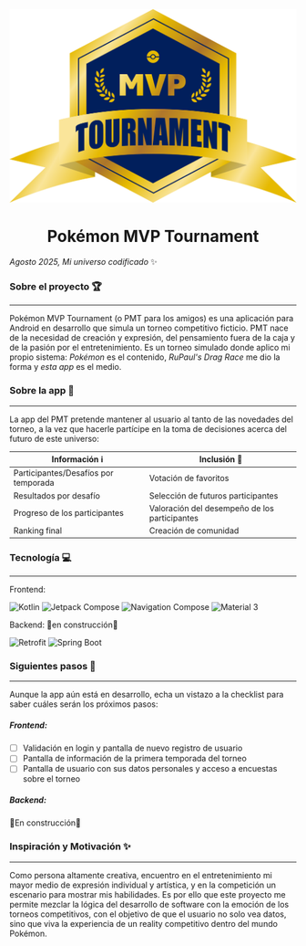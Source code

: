 <div align="center">

![Logo](Logo.png)

# **Pokémon MVP Tournament**

</div>

_Agosto 2025, Mi universo codificado_ :sparkles:

### **Sobre el proyecto** :trophy:

***
Pokémon MVP Tournament (o PMT para los amigos) es una aplicación para Android en desarrollo que simula un torneo competitivo ficticio. PMT nace de la necesidad de creación y expresión, del pensamiento fuera de la caja y de la pasión por el entretenimiento. Es un torneo simulado donde aplico mi propio sistema: _Pokémon_ es el contenido, _RuPaul's Drag Race_ me dio la forma y _esta app_ es el medio.

### **Sobre la app** :iphone:

***

La app del PMT pretende mantener al usuario al tanto de las novedades del torneo, a la vez que hacerle partícipe en la toma de decisiones acerca del futuro de este universo:

<div align="center">
 
| Información :information_source: | Inclusión :raising_hand: |
|-------------|-----------|
|Participantes/Desafíos por temporada|Votación de favoritos|
|Resultados por desafío|Selección de futuros participantes|
|Progreso de los participantes|Valoración del desempeño de los participantes|
|Ranking final|Creación de comunidad|

</div>

### **Tecnología** :computer:

 ***

Frontend:
<br>

![Kotlin](https://img.shields.io/badge/Kotlin-0095D5?logo=kotlin&logoColor=white&style=for-the-badge)
![Jetpack Compose](https://img.shields.io/badge/Jetpack%20Compose-4285F4?logo=jetpackcompose&logoColor=white&style=for-the-badge)
![Navigation Compose](https://img.shields.io/badge/Navigation_Compose-4285F4?logo=android&logoColor=white&style=for-the-badge)
![Material 3](https://img.shields.io/badge/Material%203-757575?logo=materialdesign&logoColor=white&style=for-the-badge)
<br>

Backend:
🚧en construcción🚧
<br>

![Retrofit](https://img.shields.io/badge/Retrofit-3DDC84?logo=android&logoColor=white&style=for-the-badge)
![Spring Boot](https://img.shields.io/badge/Spring%20Boot-6DB33F?logo=springboot&logoColor=white&style=for-the-badge)

### **Siguientes pasos** :paw_prints:

***

Aunque la app aún está en desarrollo, echa un vistazo a la checklist para saber cuáles serán los próximos pasos:

##### _Frontend:_
- [ ] Validación en login y pantalla de nuevo registro de usuario
- [ ] Pantalla de información de la primera temporada del torneo
- [ ] Pantalla de usuario con sus datos personales y acceso a encuestas sobre el torneo

##### _Backend:_
🚧En construcción🚧


### **Inspiración y Motivación** :sparkles:

***

Como persona altamente creativa, encuentro en el entretenimiento mi mayor medio de expresión individual y artística, y en la competición un escenario para mostrar mis habilidades.
Es por ello que este proyecto me permite mezclar la lógica del desarrollo de software con la emoción de los torneos competitivos, con el objetivo de que el usuario no solo vea datos, sino que viva la experiencia de un reality competitivo dentro del mundo Pokémon.
